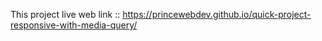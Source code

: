 This project live web link :: https://princewebdev.github.io/quick-project-responsive-with-media-query/

